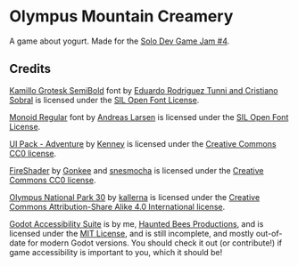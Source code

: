 # Olympus Mountain Creamery

A game about yogurt. Made for the [Solo Dev Game Jam #4](https://itch.io/jam/solo-dev-game-jam-4).

## Credits

[Kamillo Grotesk SemiBold](https://fontlibrary.org/en/font/kamillo-grotesk) font by [Eduardo Rodriguez Tunni and Cristiano Sobral](https://www.tipo.net.ar/) is licensed under the [SIL Open Font License](https://openfontlicense.org/open-font-license-official-text/).

[Monoid Regular](https://github.com/larsenwork/monoid) font by [Andreas Larsen](https://larsenwork.com/) is licensed under the [SIL Open Font License](https://openfontlicense.org/open-font-license-official-text/).

[UI Pack - Adventure](https://kenney.nl/assets/ui-pack-adventure) by [Kenney](https://kenney.nl/) is licensed under the [Creative Commons CC0 license](https://creativecommons.org/publicdomain/zero/1.0/).

[FireShader](https://godotshaders.com/shader/fireshader/) by [Gonkee](https://www.youtube.com/@Gonkee) and [snesmocha](https://godotshaders.com/author/snesmocha/) is licensed under the [Creative Commons CC0 license](https://creativecommons.org/publicdomain/zero/1.0/).

[Olympus National Park 30](https://en.wikipedia.org/wiki/File:Olympus_National_Park_30.jpg) by [kallerna](https://commons.wikimedia.org/wiki/User:Kallerna) is licensed under the [Creative Commons Attribution-Share Alike 4.0 International license](https://creativecommons.org/licenses/by-sa/4.0/deed.en).

[Godot Accessibility Suite](https://github.com/HauntedBees/Godot-Accessibility-Suite/) is by me, [Haunted Bees Productions](https://www.hauntedbees.com/), and is licensed under the [MIT License](https://github.com/HauntedBees/Godot-Accessibility-Suite/blob/main/LICENSE), and is still incomplete, and mostly out-of-date for modern Godot versions. You should check it out (or contribute!) if game accessibility is important to you, which it should be!
